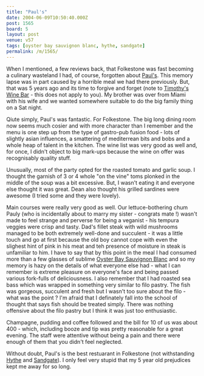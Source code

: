 ```yaml
---
title: "Paul's"
date: 2004-06-09T10:50:40.000Z
post: 1565
board: 5
layout: post
venue: v57
tags: [oyster bay sauvignon blanc, hythe, sandgate]
permalink: /m/1565/
---
```

When I mentioned, a few reviews back, that Folkestone was fast becoming  a culinary wasteland I had, of course, forgotten about <a href="/wiki/paul+s">Paul's</a>.  This memory lapse was in part caused by a horrible meal we had there previously.  But, that was 5 years ago and its time to forgive and forget (note to <a href="/wiki/timothy+s+wine+bar">Timothy's Wine Bar</a> - this does not apply to you).  My brother was over from Miami with his wife and we wanted somewhere suitable to do the big family thing on a Sat night.

Qiute simply, Paul's was fantastic.  For Folkestone.  The big long dining room now seems much cosier and with more character than I remember and the menu is one step up from the type of gastro-pub fusion food - lots of slightly asian influences, a smattering of mediterrean bits and bobs and a whole heap of talent in the kitchen.  The wine list was very good as well and, for once, I didn't object to big mark-ups because the wine on offer was recognisably quality stuff.

Unusually, most of the party  opted for the roasted tomato and garlic soup.  I thought the garnish of 3 or 4 whole "on the vine" toms plonked in the middle of the soup was a bit excessive.  But, I wasn't eating it and everyone else thought it was great.  Dean also thought his grilled sardines were awesome (I tried some and they were lovely).

Main courses were really very good as well.  Our lettuce-bothering chum Pauly (who is incidentally about to marry my sister - congrats mate !) wasn't made to feel strange and perverse for being a veganist - his tempura veggies were crisp and tasty.  Dad's fillet steak with wild mushrooms managed to be both extremely well-done and succulent - it was a little touch and go at first because the old boy cannot cope with even the slighest hint of pink in his meat and teh presence of moisture in steak is unfamiliar to him.  I have to say that by this point in the meal I had consumed more than a few glasses of sublime  <a href="/wiki/oyster+bay+sauvignon+blanc">Oyster Bay Sauvignon Blanc</a> and so my memory is hazy on the details of what everyone else had - what I can remember is extreme pleasure on everyone's face and being passed various  fork-fulls of deliciousness.  I also remember that I had roasted sea bass which was wrapped in something very similar to filo pastry.  The fish was gorgeous, succulent and fresh but I wasn't too sure about the filo - what was the point ?  I'm afraid that I definately fall into the school of thought that says fish should be treated simply.  There was nothing offensive about the filo pastry but I think it was just too enthusiastic.

Champagne, pudding and coffee followed and the bill for 10 of us was about 400 - which, including booze and tip was pretty reasonable for a great evening.  The staff were attentive without being a pain and there were enough of them that you didn't feel neglected.

Without doubt, Paul's is the best restuarant in Folkestone (not withstanding <a href="/wiki/hythe">Hythe</a> and <a href="/wiki/sandgate">Sandgate</a>).  I only feel very stupid that my 5 year old prejudices kept me away for so long.

